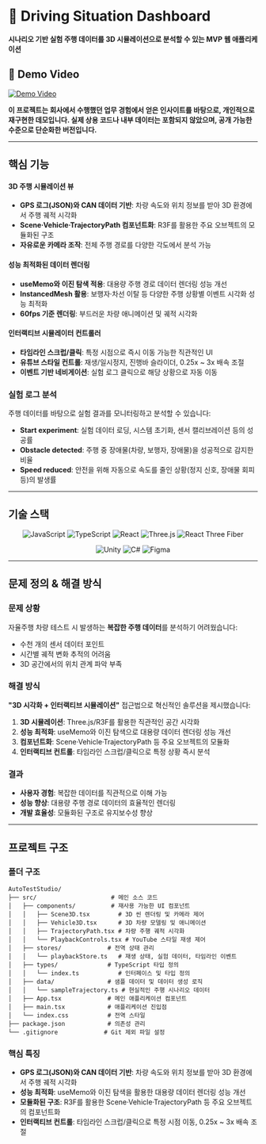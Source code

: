 # 🚗 Driving Situation Dashboard

**시나리오 기반 실험 주행 데이터를 3D 시뮬레이션으로 분석할 수 있는 MVP 웹 애플리케이션**

## 🎥 Demo Video
[![Demo Video](https://img.shields.io/badge/YouTube-Demo%20Video-red?style=for-the-badge&logo=youtube)](https://youtu.be/YRmlgzOMEbc)

**이 프로젝트는 회사에서 수행했던 업무 경험에서 얻은 인사이트를 바탕으로, 개인적으로 재구현한 데모입니다. 실제 상용 코드나 내부 데이터는 포함되지 않았으며, 공개 가능한 수준으로 단순화한 버전입니다.**

---

## 핵심 기능

#### **3D 주행 시뮬레이션 뷰**
- **GPS 로그(JSON)와 CAN 데이터 기반**: 차량 속도와 위치 정보를 받아 3D 환경에서 주행 궤적 시각화
- **Scene·Vehicle·TrajectoryPath 컴포넌트화**: R3F를 활용한 주요 오브젝트의 모듈화된 구조
- **자유로운 카메라 조작**: 전체 주행 경로를 다양한 각도에서 분석 가능

#### **성능 최적화된 데이터 렌더링**
- **useMemo와 이진 탐색 적용**: 대용량 주행 경로 데이터 렌더링 성능 개선
- **InstancedMesh 활용**: 보행자·차선 이탈 등 다양한 주행 상황별 이벤트 시각화 성능 최적화
- **60fps 기준 렌더링**: 부드러운 차량 애니메이션 및 궤적 시각화

#### **인터랙티브 시뮬레이터 컨트롤러**
- **타임라인 스크럽/클릭**: 특정 시점으로 즉시 이동 가능한 직관적인 UI
- **유튜브 스타일 컨트롤**: 재생/일시정지, 진행바 슬라이더, 0.25x ~ 3x 배속 조절
- **이벤트 기반 네비게이션**: 실험 로그 클릭으로 해당 상황으로 자동 이동

### **실험 로그 분석**
주행 데이터를 바탕으로 실험 결과를 모니터링하고 분석할 수 있습니다:

- **Start experiment**: 실험 데이터 로딩, 시스템 초기화, 센서 캘리브레이션 등의 성공률
- **Obstacle detected**: 주행 중 장애물(차량, 보행자, 장애물)을 성공적으로 감지한 비율
- **Speed reduced**: 안전을 위해 자동으로 속도를 줄인 상황(정지 신호, 장애물 회피 등)의 발생률

---

## 기술 스택

<div align="center">

![JavaScript](https://img.shields.io/badge/JavaScript-ES2022-F7DF1E?style=for-the-badge&logo=javascript&logoColor=black)
![TypeScript](https://img.shields.io/badge/TypeScript-5.8.3-3178C6?style=for-the-badge&logo=typescript&logoColor=white)
![React](https://img.shields.io/badge/React-19.1.1-61DAFB?style=for-the-badge&logo=react&logoColor=black)
![Three.js](https://img.shields.io/badge/Three.js-0.179.1-000000?style=for-the-badge&logo=three.js&logoColor=white)
![React Three Fiber](https://img.shields.io/badge/React%20Three%20Fiber-000000?style=for-the-badge&logo=three.js&logoColor=white)

![Unity](https://img.shields.io/badge/Unity-000000?style=for-the-badge&logo=unity&logoColor=white)
![C#](https://img.shields.io/badge/C%23-239120?style=for-the-badge&logo=c-sharp&logoColor=white)
![Figma](https://img.shields.io/badge/Figma-F24E1E?style=for-the-badge&logo=figma&logoColor=white)

</div>

---

## 문제 정의 & 해결 방식

### **문제 상황**
자율주행 차량 테스트 시 발생하는 **복잡한 주행 데이터**를 분석하기 어려웠습니다:
- 수천 개의 센서 데이터 포인트
- 시간별 궤적 변화 추적의 어려움
- 3D 공간에서의 위치 관계 파악 부족

### **해결 방식**
**"3D 시각화 + 인터랙티브 시뮬레이션"** 접근법으로 혁신적인 솔루션을 제시했습니다:

1. **3D 시뮬레이션**: Three.js/R3F를 활용한 직관적인 공간 시각화
2. **성능 최적화**: useMemo와 이진 탐색으로 대용량 데이터 렌더링 성능 개선
3. **컴포넌트화**: Scene·Vehicle·TrajectoryPath 등 주요 오브젝트의 모듈화
4. **인터랙티브 컨트롤**: 타임라인 스크럽/클릭으로 특정 상황 즉시 분석

### **결과**
- **사용자 경험**: 복잡한 데이터를 직관적으로 이해 가능
- **성능 향상**: 대용량 주행 경로 데이터의 효율적인 렌더링
- **개발 효율성**: 모듈화된 구조로 유지보수성 향상

---

## 프로젝트 구조

### **폴더 구조**
```
AutoTestStudio/
├── src/                     # 메인 소스 코드
│   ├── components/          # 재사용 가능한 UI 컴포넌트
│   │   ├── Scene3D.tsx        # 3D 씬 렌더링 및 카메라 제어
│   │   ├── Vehicle3D.tsx      # 3D 차량 모델링 및 애니메이션
│   │   ├── TrajectoryPath.tsx # 차량 주행 궤적 시각화
│   │   └── PlaybackControls.tsx # YouTube 스타일 재생 제어
│   ├── stores/             # 전역 상태 관리
│   │   └── playbackStore.ts   # 재생 상태, 실험 데이터, 타임라인 이벤트
│   ├── types/              # TypeScript 타입 정의
│   │   └── index.ts           # 인터페이스 및 타입 정의
│   ├── data/               # 샘플 데이터 및 데이터 생성 로직
│   │   └── sampleTrajectory.ts # 현실적인 주행 시나리오 데이터
│   ├── App.tsx             # 메인 애플리케이션 컴포넌트
│   ├── main.tsx            # 애플리케이션 진입점
│   └── index.css           # 전역 스타일
├── package.json            # 의존성 관리
└── .gitignore             # Git 제외 파일 설정
```

### **핵심 특징**
- **GPS 로그(JSON)와 CAN 데이터 기반**: 차량 속도와 위치 정보를 받아 3D 환경에서 주행 궤적 시각화
- **성능 최적화**: useMemo와 이진 탐색을 활용한 대용량 데이터 렌더링 성능 개선
- **모듈화된 구조**: R3F를 활용한 Scene·Vehicle·TrajectoryPath 등 주요 오브젝트의 컴포넌트화
- **인터랙티브 컨트롤**: 타임라인 스크럽/클릭으로 특정 시점 이동, 0.25x ~ 3x 배속 조절